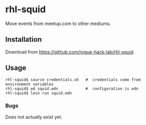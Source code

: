 # rhl-squid

Move events from meetup.com to other mediums.

## Installation

Download from https://github.com/rogue-hack-lab/rhl-squid.

## Usage

    rhl-squid$ source credentials.sh   #  credentials come from environment variables
    rhl-squid$ ed squid.edn            #  configuration is edn
    rhl-squid$ lein run squid.edn

### Bugs

Does not actually exist yet.
